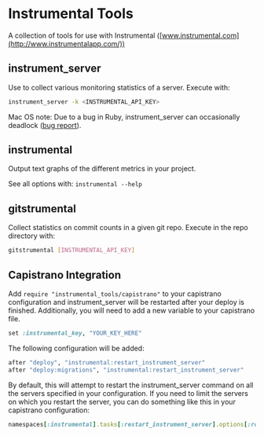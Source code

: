 # Instrumental Tools

A collection of tools for use with Instrumental ([www.instrumental.com](http://www.instrumentalapp.com/))

## instrument_server

Use to collect various monitoring statistics of a server. Execute with:

```sh
instrument_server -k <INSTRUMENTAL_API_KEY>
```

Mac OS note: Due to a bug in Ruby, instrument_server can occasionally deadlock ([bug report](http://bugs.ruby-lang.org/issues/5811)).

## instrumental

Output text graphs of the different metrics in your project.

See all options with: `instrumental --help`

## gitstrumental

Collect statistics on commit counts in a given git repo.  Execute in the repo directory with:

```sh
gitstrumental [INSTRUMENTAL_API_KEY]
```

## Capistrano Integration

Add `require "instrumental_tools/capistrano"` to your capistrano
configuration and instrument_server will be restarted after your
deploy is finished. Additionally, you will need to add a new variable
to your capistrano file.

```ruby
set :instrumental_key, "YOUR_KEY_HERE"
```

The following configuration will be added:

```ruby
after "deploy", "instrumental:restart_instrument_server"
after "deploy:migrations", "instrumental:restart_instrument_server"
```

By default, this will attempt to restart the instrument_server command
on all the servers specified in your configuration. If you need to
limit the servers on which you restart the server, you can do
something like this in your capistrano configuration:

```ruby
namespaces[:instrumental].tasks[:restart_instrument_server].options[:roles] = [:web, :worker]
```
